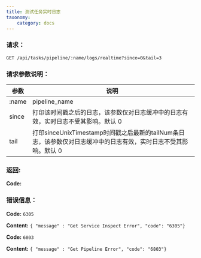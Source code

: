```yaml
---
title: 测试任务实时日志
taxonomy:
    category: docs
---
```


### 请求：

    GET /api/tasks/pipeline/:name/logs/realtime?since=0&tail=3

### 请求参数说明：

|参数|说明|
|---|---|
|:name|pipeline_name|
|since|打印该时间戳之后的日志，该参数仅对日志缓冲中的日志有效，实时日志不受其影响。默认 0|
|tail|打印sinceUnixTimestamp时间戳之后最新的tailNum条日志，该参数仅对日志缓冲中的日志有效，实时日志不受其影响。默认 0|

### 返回:

**Code:**

### 错误信息：

**Code:** `6305`

**Content:** `{ "message" : "Get Service Inspect Error", "code": "6305"}`

**Code:** `6803`

**Content:** `{ "message" : "Get Pipeline Error", "code": "6803"}`
